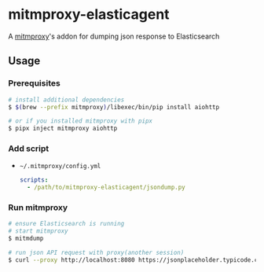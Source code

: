 # mitmproxy-elasticagent
A [mitmproxy](https://mitmproxy.org/)'s addon for dumping json response to Elasticsearch

## Usage

### Prerequisites

```bash
# install additional dependencies
$ $(brew --prefix mitmproxy)/libexec/bin/pip install aiohttp

# or if you installed mitmproxy with pipx
$ pipx inject mitmproxy aiohttp
```

### Add script

* `~/.mitmproxy/config.yml`
    ```yaml
    scripts:
      - /path/to/mitmproxy-elasticagent/jsondump.py
    ```

### Run mitmproxy

```bash
# ensure Elasticsearch is running
# start mitmproxy
$ mitmdump

# run json API request with proxy(another session)
$ curl --proxy http://localhost:8080 https://jsonplaceholder.typicode.com/posts/1
```
